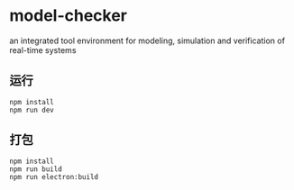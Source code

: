 # model-checker
an integrated tool environment for modeling, simulation and verification of real-time systems

## 运行
```shell
npm install
npm run dev
```
## 打包
```shell
npm install
npm run build
npm run electron:build
```